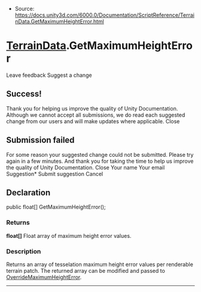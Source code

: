 * Source: https://docs.unity3d.com/6000.0/Documentation/ScriptReference/TerrainData.GetMaximumHeightError.html

#  [TerrainData](https://docs.unity3d.com/6000.0/Documentation/ScriptReference/TerrainData.html).GetMaximumHeightError
Leave feedback
Suggest a change
## Success!
Thank you for helping us improve the quality of Unity Documentation. Although we cannot accept all submissions, we do read each suggested change from our users and will make updates where applicable.
Close
## Submission failed
For some reason your suggested change could not be submitted. Please <a>try again</a> in a few minutes. And thank you for taking the time to help us improve the quality of Unity Documentation.
Close
Your name Your email Suggestion* Submit suggestion
Cancel
## Declaration
public float[] GetMaximumHeightError(); 
### Returns
**float[]** Float array of maximum height error values. 
### Description
Returns an array of tesselation maximum height error values per renderable terrain patch. The returned array can be modified and passed to [OverrideMaximumHeightError](https://docs.unity3d.com/6000.0/Documentation/ScriptReference/TerrainData.OverrideMaximumHeightError.html).
* * *
